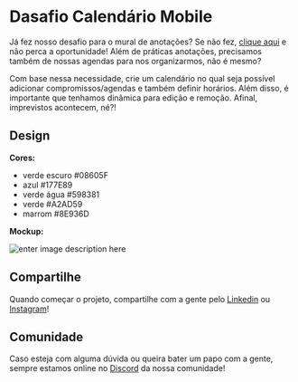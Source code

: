 # Dasafio Calendário Mobile


Já fez nosso desafio para o mural de anotações? Se não fez, [clique aqui](https://github.com/wavelabss/desafio-notas-mobile) e não perca a oportunidade! Além de práticas anotações, precisamos também de nossas agendas para nos organizarmos, não é mesmo? 

Com base nessa necessidade, crie um calendário no qual seja possível adicionar compromissos/agendas e também definir horários. Além disso, é importante que tenhamos dinâmica para edição e remoção. Afinal, imprevistos acontecem, né?!

## Design

**Cores:**

-   verde escuro #08605F
-   azul #177E89
-   verde água #598381
-   verde #A2AD59
-   marrom #8E936D

**Mockup:** 

![enter image description here](https://i.ibb.co/72jH0vN/iphone.png)

## Compartilhe 

Quando começar o projeto, compartilhe com a gente pelo [Linkedin](https://www.linkedin.com/company/wave-labs) ou [Instagram](https://www.instagram.com/_wavelabs/)! 

## Comunidade

Caso esteja com alguma dúvida ou queira bater um papo com a gente, sempre estamos online no [Discord](https://discord.gg/AHbF8BK) da nossa comunidade! 
